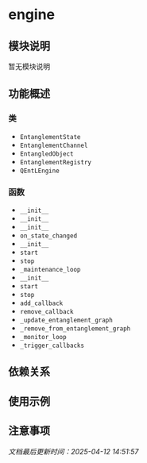 # engine

## 模块说明
暂无模块说明

## 功能概述

### 类

- `EntanglementState`
- `EntanglementChannel`
- `EntangledObject`
- `EntanglementRegistry`
- `QEntLEngine`

### 函数

- `__init__`
- `__init__`
- `__init__`
- `on_state_changed`
- `__init__`
- `start`
- `stop`
- `_maintenance_loop`
- `__init__`
- `start`
- `stop`
- `add_callback`
- `remove_callback`
- `_update_entanglement_graph`
- `_remove_from_entanglement_graph`
- `_monitor_loop`
- `_trigger_callbacks`

## 依赖关系

## 使用示例

## 注意事项

*文档最后更新时间：2025-04-12 14:51:57*